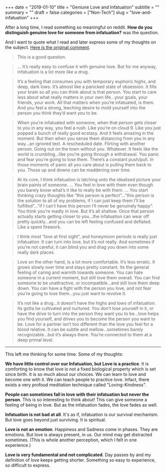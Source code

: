 +++
date = "2019-01-10"
title = "Geniune Love and Infatuation"
subtitle = ""
summary = ""
draft = false
categories = ["Non-Tech"]
slug = "love-and-infatuation"
+++

After a long time, I read something so meaningful on reddit. **How do you distinguish genuine love for someone from infatuation?** was the question.

And I want to quote what I read and later express some of my thoughts on the subject. [Here is the original comment](https://www.reddit.com/r/AskMen/comments/aedq0v/how_do_you_distinguish_genuine_love_for_someone/).

> This is a good question.

> ... It’s really easy to confuse it with genuine love. But for me anyway, infatuation is a lot more like a drug.

> It’s a feeling that consumes you with temporary euphoric highs, and deep, dark lows. It’s almost like a panicked state of obsession. It fills your brain so all you can think about is that person. You start to care less about what really matters in your own life...your goals, your friends, your work. All that matters when you’re infatuated, is them. And you feel a strong, leeching desire to mold yourself into the person you think they’d want you to be.

> When you’re infatuated with someone, when that person gets closer to you in any way, you feel a rush. Like you’re on cloud 9. Like you just popped a bunch of really good ecstasy. And it feels amazing in the moment. But then when you sense them distancing from you in any way...an ignored text. A rescheduled date. Flirting with another person. Going out on the town without you. Whatever. It feels like the world is crumbling...like you’re going through a withdrawal. You panic and fear you’re going to lose them. There’s a constant push/pull. In those moments of panic all you care about is pulling them back to you. Those up and downs can be maddening over time.

> At its core, I think infatuation is latching onto the idealized picture your brain paints of someone. ... You feel in love with them even though you barely know what’s it like to really be with them. ... You start thinking crazy thoughts like “this person is perfect”...”this person is the solution to all of my problems, if I can just keep them I’ll be fulfilled”...”if I can’t have this person I’ll never be genuinely happy”. You think you’re madly in love. But it’s all shallow. Once that person actually starts getting closer to you...the infatuation can wear off pretty quickly...and you can be left feeling confused and deflated. Like a spent firework.

> I think most “love at first sight”, and honeymoon periods is really just infatuation. It can turn into love, but it’s not really. And sometimes if you’re not careful, it can blind you and drag you down into some really dark places.

> Love on the other hand, is a lot more comfortable. It’s less erratic. It grows slowly over time and stays pretty constant. Its the general feeling of caring and warmth towards someone. You can hate someone in a current moment, but still love them overall. You can find someone to be unattractive, or incompatible...and still love them deep down. You can have a fight with the person you love, and not fear you’re going to lose them...you just want to revolve it.

> It’s not like a drug...it doesn’t have the highs and lows of infatuation. Its gotta be cultivated and nurtured. You don’t lose yourself in it, or have the drive to turn into the person they want you to be...love helps you find yourself, and drives you to become the person you want to be. Love for a partner isn’t too different than the love you feel for a blood relative. It can be subtle and mellow...sometimes barely recognizable...but it’s always there. You’re connected to them at a deep primal level.

---

This left me thinking for some time. Some of my thoughts:

**We have little control over our Infatuation, but Love is a practice**. It is comforting to know that love is not a fixed biological property which is set since birth. It is so much about our choices. We can learn to love and become one with it. We can teach people to practice love. Infact, there exists a very profoud meditation technique called "Loving-Kindness".

**People can sometimes fall in love with their infatuation but never the person**. This is so interesting to think about! This can give someone a feeling of being in love. But as the infatuation fades, the love fades as well.

**Infatuation is not bad at all**. It's as if, infatuation is our survival mechanism. But love goes beyond just surviving. It is spiritual.

**Love is not an emotion**. Happiness and Sadness come in phases. They are emotions. But love is always present, in us. Our mind may get distracted sometimes. (This is whole another perception, which I felt in one experience.)

**Love is very fundamental and not complicated**. Day passes by and my definition of love keeps getting shorter. Something so easy to experience, so difficult to express.
